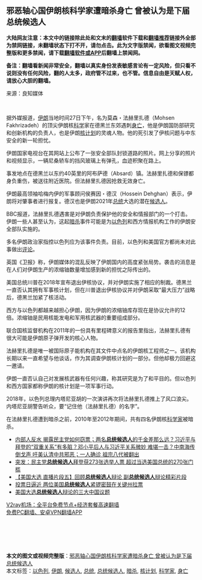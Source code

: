  <h2>邪恶轴心国伊朗核科学家遭暗杀身亡 曾被认为是下届总统候选人</h2> <p class="notice"><b>大陆网友注意：本文中的链接除此处和文末的<a href="https://github.com/bannedbook/fanqiang" >翻墙</a>软件下载和<a href="https://github.com/killgcd/justmysocks/blob/master/README.md">翻墙推荐</a>链接外全部为禁网链接，未翻墙状态下打不开，请勿点击。此为文字版禁闻，欲看图文视频完整版和更多禁闻，请下载<a href="https://github.com/bannedbook/fanqiang">翻墙软件或APP</a>后翻墙上禁闻网。</p><p>备注：翻墙看新闻非常安全，翻墙以真实身份发表敏感言论有一定风险，但只看不说则没有任何风险，翻的人太多，政府管不过来，也不管。信息自由是天赋人权，请放心大胆的翻墙。</b></p>  <div class="entry"> <p>来源：良知媒体</p> <p></br></p> <p>据外媒报道，<a href="https://www.bannedbook.org/bnews/tag/%e4%bc%8a%e6%9c%97/" class="st_tag internal_tag" rel="tag" title="标签 伊朗 下的日志">伊朗</a>当地时间27日下午，名为莫森・法赫里扎德（Mohsen Fakhrizadeh）的顶尖伊朗核<span class='wp_keywordlink'><a href="https://www.bannedbook.org/forum11/topic309.html" title="禁片：“科学”的棍子" target="_blank">科学</a></span>家在德黑兰东郊遇刺<a href="https://www.bannedbook.org/bnews/tag/%E8%BA%AB%E4%BA%A1/" class="st_tag internal_tag" rel="tag" title="标签 身亡 下的日志">身亡</a>，他是伊朗国防部研究和创新机构的负责人，也是伊朗<a href="https://www.bannedbook.org/bnews/tag/%E6%A0%B8%E8%AE%A1%E5%88%92/" class="st_tag internal_tag" rel="tag" title="标签 核计划 下的日志">核计划</a>的灵魂人物。他的死引发了伊核问题与中东安全的新一轮担忧。</p> <p>伊朗国家电视台在其网站上公布了一张安全部队封锁道路的照片。网上分享的照片和视频显示，一辆尼桑轿车的挡风玻璃上有弹孔，血迹积聚在路上。</p> <p>事发地点在德黑兰以东约40英里的阿布萨德（Absard）镇。法赫里扎德和保镖都身负重伤，被送往附近医院。但法赫里扎德因抢救无效身亡。</p>  <p>伊朗最高领袖哈梅内伊的军事顾问侯赛因・德汉（Hossein Dehghan）表示，伊朗将对肇事者进行报复。德汉也是伊朗2021年<a href="https://www.bannedbook.org/bnews/tag/%e6%80%bb%e7%bb%9f/" class="st_tag internal_tag" rel="tag" title="标签 总统 下的日志">总统</a>大选的潜在<a href="https://www.bannedbook.org/bnews/tag/%E5%80%99%E9%80%89%E4%BA%BA/" class="st_tag internal_tag" rel="tag" title="标签 候选人 下的日志">候选人</a>。</p> <p>BBC报道，法赫里扎德遇害是对伊朗负责保护他的安全和情报部门的一个打击。伊朗一些人甚至认为，这起<a href="https://www.bannedbook.org/bnews/tag/%e6%9a%97%e6%9d%80/" class="st_tag internal_tag" rel="tag" title="标签 暗杀 下的日志">暗杀</a>事件可能是为<a href="https://www.bannedbook.org/bnews/tag/%e4%bb%a5%e8%89%b2%e5%88%97/" class="st_tag internal_tag" rel="tag" title="标签 以色列 下的日志">以色列</a>和西方情报机构工作的伊朗安全部队实施的。</p> <p>多名伊朗政治家指控以色列应为该事件负责。目前，以色列和美国官方都尚未对此事做出<span class='wp_keywordlink_affiliate'><a href="https://www.bannedbook.org/bnews/comments/" title="新闻评论" target="_blank">评论</a></span>。</p> <p>英国《卫报》称，伊朗媒体的混乱反映了伊朗国内的高度紧张局势。袭击的消息是在人们对伊朗生产的浓缩铀数量增加感到新的担忧之际传出的。</p> <p>美国总统川普在2018年宣布退出伊核协议，并对伊朗实施了相应的制裁。德黑兰一直否认其拥有军事核计划，但在川普退出伊核协议并对伊朗采取“最大压力”战略后，德黑兰加紧了核活动。</p>  <p>西方与以色列都越来越担心伊朗，因为伊朗的浓缩铀库存现在是协议允许的12倍。浓缩铀是民用核能发电和军用核武器的重要组成部分。</p> <p>联合国核监督机构在2011年的一份具有里程碑意义的报告里指出，法赫里扎德有很大可能是伊朗原子弹开发的核心人物。</p> <p>法赫里扎德是唯一被国际原子能机构在其文件中点名的伊朗核工程师之一。该机构长期以来一直希望与他谈话，作为其调查伊朗核计划的一部分。但他却极力回避这一邀请。</p> <p>伊朗一直否认自己对发展核武器有任何兴趣，称其研究是为了和平目的。但以色列和西方国家都称伊朗的核计划是一项军事行动。</p> <p>2018年，以色列总理内塔尼亚胡的一次演讲再次将法赫里扎德推上了风口浪尖。内塔尼亚胡警告听众，要“记住他（法赫里扎德）的名字”。</p>  <p>在法赫里扎德遭到暗杀之前，2010年至2012年期间，共有四名伊朗核<a href="https://www.bannedbook.org/bnews/tag/%e7%a7%91%e5%ad%a6%e5%ae%b6/" class="st_tag internal_tag" rel="tag" title="标签 科学家 下的日志">科学家</a>被暗杀。</p> <ul class='op-related-articles' title='相关阅读'> <li><a href='https://www.bannedbook.org/bnews/bannedvideo/20201113/1430547.html' target='_blank'>内部人反水 揭露民主党如何窃票；两名<b>总统候选人</b>的千金差那么远？习近平与拜登的“双重关系”有多脏？邓小平后人与习近平关系微妙 难堪一击？中南海传倒戈声 吁美认清中共邪恶；一人确诊 祖宗八代被翻出</a></li> <li><a href='https://www.bannedbook.org/bnews/worldnews/usa/20201108/1427514.html' target='_blank'>突发：民主党<b>总统候选人</b>拜登获273张选举人票 超过当选美国总统的270张门槛</a></li> <li><a href='https://www.bannedbook.org/bnews/bannedvideo/20201104/1425348.html' target='_blank'>【美国大选 直播片段五】回顾<b>总统候选人</b>辩论 副<b>总统候选人</b>辩论精彩片段</a></li> <li><a href='https://www.bannedbook.org/bnews/worldnews/usa/20201102/1424070.html' target='_blank'>投票日逼近 两位美国<b>总统候选人</b>紧锣密鼓在关键州拉票</a></li> <li><a href='https://www.bannedbook.org/bnews/baitai/20201029/1421893.html' target='_blank'>美国大选<b>总统候选人</b>辩论的三大中国议题</a></li> </ul> <p class="texttj"> <a href="https://www.bannedbook.org/forum23/topic22702.html" target="_blank">V2ray机场：全平台免费节点+经济套餐高速翻墙</a><br/> <a href="https://github.com/bannedbook/fanqiang/wiki/%E7%A6%81%E9%97%BB%E7%BD%91%E5%AE%89%E5%8D%93%E7%BF%BB%E5%A2%99%E6%96%B0%E9%97%BBAPP" target="_blank">免费PC翻墙、安卓VPN翻墙APP</a></p><p></br></br><br /> </br></p><a name='sharetosocial'></a>       <div><b>本文的图文或视频完整版</b>：<a href='https://www.bannedbook.org/bnews/cbnews/20201129/1439082.html'>邪恶轴心国伊朗核科学家遭暗杀身亡 曾被认为是下届总统候选人</a></div>  </div><!--END ENTRY--> <div class="postfooter"> <div>本文标签：<a href="https://www.bannedbook.org/bnews/tag/%e4%bb%a5%e8%89%b2%e5%88%97/" rel="tag">以色列</a>, <a href="https://www.bannedbook.org/bnews/tag/%e4%bc%8a%e6%9c%97/" rel="tag">伊朗</a>, <a href="https://www.bannedbook.org/bnews/tag/%E5%80%99%E9%80%89%E4%BA%BA/" rel="tag">候选人</a>, <a href="https://www.bannedbook.org/bnews/tag/%e6%80%bb%e7%bb%9f/" rel="tag">总统</a>, <a href="https://www.bannedbook.org/bnews/tag/%e6%80%bb%e7%bb%9f%e5%80%99%e9%80%89%e4%ba%ba/" rel="tag">总统候选人</a>, <a href="https://www.bannedbook.org/bnews/tag/%e6%9a%97%e6%9d%80/" rel="tag">暗杀</a>, <a href="https://www.bannedbook.org/bnews/tag/%E6%A0%B8%E8%AE%A1%E5%88%92/" rel="tag">核计划</a>, <a href="https://www.bannedbook.org/bnews/tag/%e7%a7%91%e5%ad%a6%e5%ae%b6/" rel="tag">科学家</a>, <a href="https://www.bannedbook.org/bnews/tag/%E8%BA%AB%E4%BA%A1/" rel="tag">身亡</a></div>  </div><!--END POSTFOOTER--> 